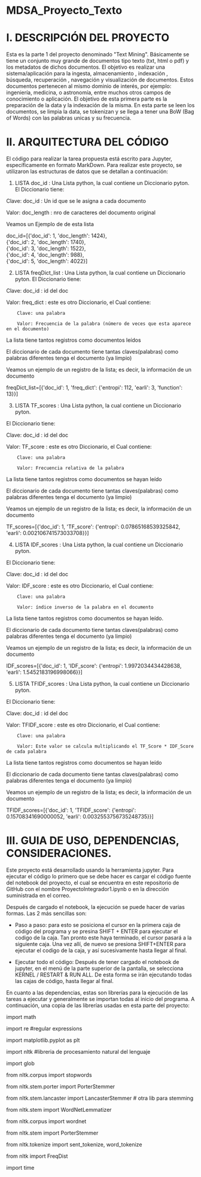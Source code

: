 # MDSA_Proyecto_Texto
# I. DESCRIPCIÓN DEL PROYECTO
Esta es la parte 1 del proyecto denominado "Text Mining".
Básicamente se tiene un conjunto muy grande de documentos tipo texto (txt, html o pdf) y los  metadatos de dichos documentos. El objetivo es realizar una sistema/aplicación para la ingesta,   almacenamiento , indexación , búsqueda, recuperación , navegación y visualización de documentos. Estos documentos pertenecen al mismo dominio de interés, por ejemplo: ingeniería, medicina, o astronomía, entre muchos otros campos de conocimiento o aplicación.
El objetivo de esta primera parte es la preparación de la data y la indexación de la misma. En esta parte se leen los documentos, se limpia la data, se tokenizan y se llega a tener una BoW (Bag of Words) con las palabras unicas y su frecuencia.

# II. ARQUITECTURA DEL CÓDIGO
El código para realizar la tarea propuesta está escrito para Jupyter, específicamente en formato MarkDown.
Para realizar este proyecto, se utilizaron las estructuras de datos que se detallan a continuación:


 1. LISTA doc_id : Una Lista python, la cual contiene un Diccionario pyton. 
 El Diccionario tiene: 
 
 Clave: doc_id : Un id que se le asigna a cada documento
 
 Valor: doc_length : nro de caracteres del documento original
 
 Veamos un Ejemplo de de esta lista

doc_id=[{'doc_id': 1, 'doc_length': 1424},\
        {'doc_id': 2, 'doc_length': 1740},\
        {'doc_id': 3, 'doc_length': 1522},\
        {'doc_id': 4, 'doc_length': 988},\
        {'doc_id': 5, 'doc_length': 4022}]
       
       
 2. LISTA freqDict_list : Una Lista python, la cual contiene un Diccionario pyton.
 El Diccionario tiene: 
 
 Clave: doc_id : id del doc
 
 Valor: freq_dict : este es otro Diccionario, el Cual contiene:
 
        Clave: una palabra
        
        Valor: Frecuencia de la palabra (número de veces que esta aparece en el documento)
        
 La lista tiene tantos registros como documentos leídos
 
 El diccionario de cada documento tiene tantas claves(palabras) como palabras diferentes tenga el documento (ya limpio)
 
 Veamos un ejemplo de un registro de la lista; es decir, la información de un documento

freqDict_list=[{'doc_id': 1, 'freq_dict': {'entropi': 112, 'earli': 3, 'function': 13}}]



 3. LISTA TF_scores : Una Lista python, la cual contiene un Diccionario pyton.
 
 El Diccionario tiene: 
 
 Clave: doc_id : id del doc
 
 Valor: TF_score : este es otro Diccionario, el Cual contiene:
 
        Clave: una palabra
        
        Valor: Frecuencia relativa de la palabra
        
 La lista tiene tantos registros como documentos se hayan leído
 
 El diccionario de cada documento tiene tantas claves(palabras) como palabras diferentes tenga el documento (ya limpio)

Veamos un ejemplo de un registro de la lista; es decir, la información de un documento

TF_scores=[{'doc_id': 1, 'TF_score': {'entropi': 0.07865168539325842, 'earli': 0.002106741573033708}}]




 4. LISTA IDF_scores : Una Lista python, la cual contiene un Diccionario pyton.
 
 El Diccionario tiene: 
 
 Clave: doc_id : id del doc
 
 Valor: IDF_score : este es otro Diccionario, el Cual contiene:
 
        Clave: una palabra
        
        Valor: índice inverso de la palabra en el documento
        
 La lista tiene tantos registros como documentos se hayan leído.
 
 El diccionario de cada documento tiene tantas claves(palabras) como palabras diferentes tenga el documento (ya limpio)
 
 Veamos un ejemplo de un registro de la lista; es decir, la información de un documento

IDF_scores=[{'doc_id': 1, 'IDF_score': {'entropi': 1.9972034434428638, 'earli': 1.5452183196998066}}]



 5. LISTA TFIDF_scores : Una Lista python, la cual contiene un Diccionario pyton.
 
 El Diccionario tiene: 
 
 Clave: doc_id : id del doc
 
 Valor: TFIDF_score : este es otro Diccionario, el Cual contiene:
 
        Clave: una palabra
        
        Valor: Este valor se calcula multiplicando el TF_Score * IDF_Score de cada palabra
        
 La lista tiene tantos registros como documentos se hayan leído
 
 El diccionario de cada documento tiene tantas claves(palabras) como palabras diferentes tenga el documento (ya limpio)
 
 Veamos un ejemplo de un registro de la lista; es decir, la información de un documento
 
TFIDF_scores=[{'doc_id': 1, 'TFIDF_score': {'entropi': 0.15708341690000052, 'earli': 0.0032553756735248735}}]



# III. GUIA DE USO, DEPENDENCIAS, CONSIDERACIONES.

Este proyecto está desarrollado usando la herramienta jupyter. Para ejecutar el código lo primero que se debe hacer es cargar el código fuente del notebook del proyecto, el cual se encuentra en este repositorio de GitHub con el nombre ProyectoIntegrador1.ipynb o en la dirección suministrada en el correo. 

Después de cargado el notebook, la ejecución se puede hacer de varias formas. Las 2 más sencillas son:
- Paso a paso: para esto se posiciona el cursor en la primera caja de código del programa y se presina SHIFT + ENTER para ejecutar el codigo de la caja. Tan pronto este haya terminado, el cursor pasará a la siguiente caja. Una vez allí, de nuevo se presiona SHIFT+ENTER para ejecutar el codigo de la caja, y así sucesivamente hasta llegar al final.

- Ejecutar todo el código: Después de tener cargado el notebook de jupyter, en el menú de la parte superior de la pantalla, se selecciona KERNEL / RESTART & RUN ALL. De esta forma se irán ejecutando todas las cajas de código, hasta llegar al final.

En cuanto a las dependencias, estas son librerías para la ejecución de las tareas a ejecutar y generalmente se importan todas al inicio del programa. A continuación, una copia de las librerías usadas en esta parte del proyecto:

import math

import re                        #regular expressions

import matplotlib.pyplot as plt

import nltk                      #libreria de procesamiento natural del lenguaje 

import glob

from nltk.corpus import stopwords

from nltk.stem.porter import PorterStemmer

from nltk.stem.lancaster import LancasterStemmer # otra lib para stemming

from nltk.stem import WordNetLemmatizer

from nltk.corpus import wordnet

from nltk.stem import PorterStemmer

from nltk.tokenize import sent_tokenize, word_tokenize

from nltk import FreqDist

import time


